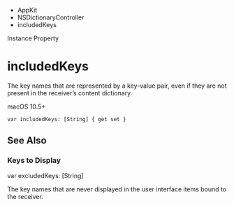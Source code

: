 

- AppKit
- NSDictionaryController
-  includedKeys 

Instance Property

# includedKeys

The key names that are represented by a key-value pair, even if they are not present in the receiver’s content dictionary.

macOS 10.5+

``` source
var includedKeys: [String] { get set }
```

## See Also

### Keys to Display

var excludedKeys: [String]

The key names that are never displayed in the user interface items bound to the receiver.


